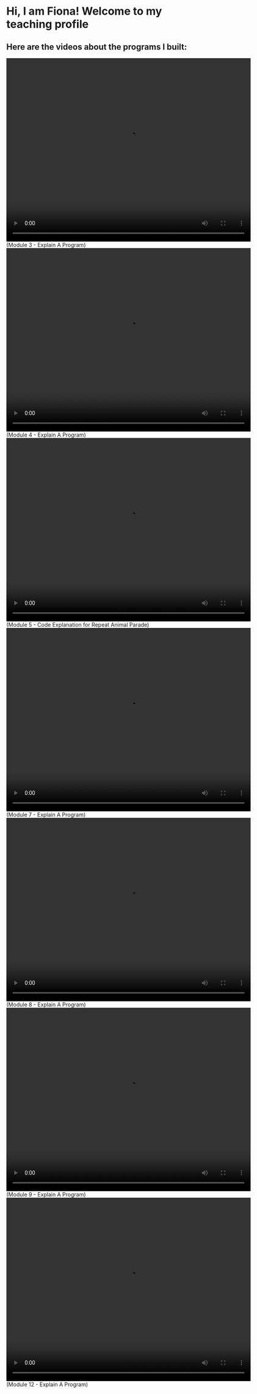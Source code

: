 # Hi, I am Fiona! Welcome to my teaching profile

## Here are the videos about the programs I built:
<video width="640" height="480" controls>
  <source src="video1997825436_ocPkgQ0y (2).mp4" type="video/mp4">
</video>
(Module 3 - Explain A Program)

<video width="640" height="480" controls>
  <source src="video1276810085_pMfBUarr (1).mp4" type="video/mp4">
</video>
(Module 4 - Explain A Program)

<video width="640" height="480" controls>
  <source src="video1385644246_BlMMdI2w (1).mp4" type="video/mp4">
</video>
(Module 5 - Code Explanation for Repeat Animal Parade)

<video width="640" height="480" controls>
  <source src="video3237593819_Zni10481 (1).mp4" type="video/mp4">
</video>
(Module 7 - Explain A Program)

<video width="640" height="480" controls>
  <source src="video1820666294-e62iq83j-1_HkLXrzhW.mp4" type="video/mp4">
</video>
(Module 8 - Explain A Program)

<video width="640" height="480" controls>
  <source src="video1218489720-k0ggv6go-1_BHVgGQeC.mp4" type="video/mp4">
</video>
(Module 9 - Explain A Program)

<video width="640" height="480" controls>
  <source src="video1132518312_ySdF8WTY (1) (1).mp4" type="video/mp4">
</video>
(Module 12 - Explain A Program)
